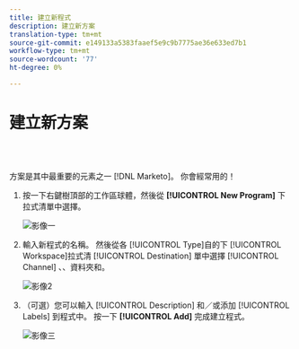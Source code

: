 ```yaml
---
title: 建立新程式
description: 建立新方案
translation-type: tm+mt
source-git-commit: e149133a5383faaef5e9c9b7775ae36e633ed7b1
workflow-type: tm+mt
source-wordcount: '77'
ht-degree: 0%

---
```



# 建立新方案

<br> 

方案是其中最重要的元素之一 [!DNL Marketo]。 你會經常用的！

1. 按一下右鍵樹頂部的工作區球體，然後從 **[!UICONTROL New Program]** 下拉式清單中選擇。

   ![影像一](/help/sky/assets/programs/create-a-new-program/create-a-new-program-1.png)

1. 輸入新程式的名稱。 然後從各 [!UICONTROL Type]自的下 [!UICONTROL Workspace]拉式清 [!UICONTROL Destination] 單中選擇 [!UICONTROL Channel] 、、資料夾和。

   ![影像2](/help/sky/assets/programs/create-a-new-program/create-a-new-program-2.png)

1. （可選）您可以輸入 [!UICONTROL Description] 和／或添加 [!UICONTROL Labels] 到程式中。 按一下 **[!UICONTROL Add]** 完成建立程式。

   ![影像三](/help/sky/assets/programs/create-a-new-program/create-a-new-program-3.png)
